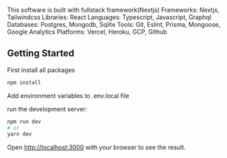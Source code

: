 This software is built with fullstack framework(Nextjs)
Frameworks: Nextjs, Tailwindcss
Libraries: React
Languages: Typescript, Javascript, Graphql
Databases: Postgres, Mongodb, Sqlite
Tools: Git, Eslint, Prisma, Mongoose, Google Analytics
Platforms: Vercel, Heroku, GCP, Github

## Getting Started

First install all packages
```bash
npm install
```
Add environment variables to .env.local file

run the development server:

```bash
npm run dev
# or
yarn dev
```

Open [http://localhost:3000](http://localhost:3000) with your browser to see the result.